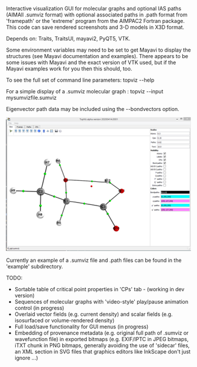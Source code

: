 Interactive visualization GUI for molecular graphs and optional IAS paths (AIMAll .sumviz format) with optional associated paths in .path format from 'framepath' or the 'extreme' program from the AIMPAC2 Fortran package. This code can save rendered screenshots and 3-D models in X3D format.

Depends on: Traits, TraitsUI, mayavi2, PyQT5, VTK.

Some environment variables may need to be set to get Mayavi to display the structures (see Mayavi documentation and examples). There appears to be some issues with Mayavi and the exact version of VTK used, but if the Mayavi examples work for you then this should, too.

To see the full set of command line parameters: topviz --help

For a simple display of a .sumviz molecular graph : topviz --input mysumvizfile.sumviz

Eigenvector path data may be included using the --bondvectors option.

![Screenshot](topviz_example.png)

Currently an example of a .sumviz file and .path files can be found in the 'example' subdirectory.

TODO:

* Sortable table of critical point properties in 'CPs' tab  - (working in dev version)
* Sequences of molecular graphs with 'video-style' play/pause animation control (in progress)
* Overlaid vector fields (e.g. current density) and scalar fields (e.g. isosurfaced or volume-rendered density)
* Full load/save functionality for GUI menus (in progress)
* Embedding of provenance metadata (e.g. original full path of .sumviz or wavefunction file) in exported bitmaps (e.g. EXIF/IPTC in JPEG bitmaps,
  iTXT chunk in PNG bitmaps, generally avoiding the use of 'sidecar' files, an XML section in SVG files that graphics editors like InkScape don't
  just ignore ...)
  
